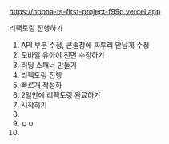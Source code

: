 https://noona-ts-first-project-f99d.vercel.app


리팩토링 진행하기

1. API 부분 수정, 콘솔창에 짜투리 안남게 수정
2. 모바일 유아이 전면 수정하기
3. 러딩 스패너 만들기
4. 리펙토링 진행
5. 빠르개 작성하
6. 2일안에 리팩토링 완료하기
7. 시작히기
8.
9. ㅇㅇ
10.
